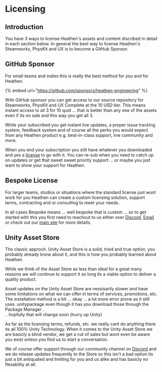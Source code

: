 # Licensing

## Introduction

You have 3 ways to license Heathen's assets and content discribed in detail in each section below. In general the best way to license Heathen's Steamworks, PhysKit and UX is to become a GitHub Sponsor.

## GitHub Sponsor

For small teams and indies this is really the best method for you and for Heathen.

{% embed url="https://github.com/sponsors/heathen-engineering" %}

With GitHub sponsor you can get access to our source repository for Steamworks, PhysKit and UX Complete at the 10 USD tier. This means instant access to all 3 for 10 quid ... that is better than any one of the assets even if its on sale and this way you get all 3.

While your subscribed you get instant live updates, a proper issue tracking system, feedback system and of course all the perks you would expect from any Heathen product e.g. best-in-class support, live community and more.

When you end your subscription you still have whatever you downloaded and yes a [license](heathen-license-agreement.md) to go with it. You can re-sub when you need to catch up on updates or get that sweet sweet priority support ... or maybe you just want to show your support for Heathen.

## Bespoke License

For larger teams, studios or situations where the standard license just wont work for you Heathen can create a custom licensing solution, support terms, contracting and or consulting to meet your needs.

In all cases Bespoke means ... well bespoke that is custom ... so to get started with this you first need to reachout to us either over [Discord](https://discord.gg/6X3xrRc), [Email ](mailto://support@heathen.group?subject=Bespoke%20Licensing)or check out our [main site](https://heathen.group) for more details.

## Unity Asset Store

The classic approch. Unity Asset Store is a solid, tried and true option, you probably already know about it, and this is how you probably learned about Heathen.

While we think of the Asset Store as less than ideal for a great many reasons we will continue to support it so long its a viable option to deliver a quality product.

Asset updates on the Unity Asset Store are nessisarily slower and have some limitations on what we can offer in terms of services, promotions, etc. The installation method is a bit ... okay ... a lot more error prone as it still uses .unitypackage even though it has you download those through the Package Manager .\
.. hopfully that will change soon (hurry up Unity)

As far as the licensing terms, refunds, etc. we really cant do anything there its all 100% Unity Technology. When it comes to the Unity Asset Store we are basicly a blind vendor, we get a cut of sales but wont even be aware you exist unless you find us to start a conversation.

We of course offer support through our community channel on [Discord](https://discord.gg/6X3xrRc) and we do release updates frequently to the Store so this isn't a bad option its just a bit antiquated and limiting for you and us alike and has basicly no flexability at all.
